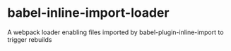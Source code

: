 # babel-inline-import-loader
A webpack loader enabling files imported by babel-plugin-inline-import to trigger rebuilds
